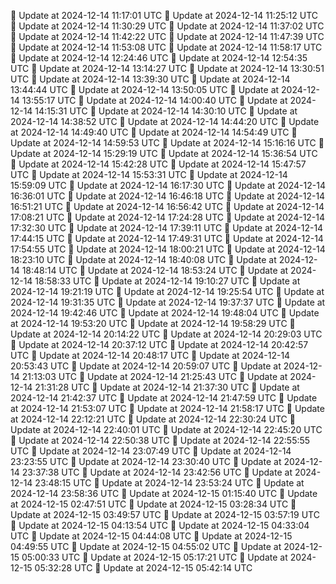 🔄 Update at 2024-12-14 11:17:01 UTC
🔄 Update at 2024-12-14 11:25:12 UTC
🔄 Update at 2024-12-14 11:30:29 UTC
🔄 Update at 2024-12-14 11:37:02 UTC
🔄 Update at 2024-12-14 11:42:22 UTC
🔄 Update at 2024-12-14 11:47:39 UTC
🔄 Update at 2024-12-14 11:53:08 UTC
🔄 Update at 2024-12-14 11:58:17 UTC
🔄 Update at 2024-12-14 12:24:46 UTC
🔄 Update at 2024-12-14 12:54:35 UTC
🔄 Update at 2024-12-14 13:14:27 UTC
🔄 Update at 2024-12-14 13:30:51 UTC
🔄 Update at 2024-12-14 13:39:30 UTC
🔄 Update at 2024-12-14 13:44:44 UTC
🔄 Update at 2024-12-14 13:50:05 UTC
🔄 Update at 2024-12-14 13:55:17 UTC
🔄 Update at 2024-12-14 14:00:40 UTC
🔄 Update at 2024-12-14 14:15:31 UTC
🔄 Update at 2024-12-14 14:30:10 UTC
🔄 Update at 2024-12-14 14:38:52 UTC
🔄 Update at 2024-12-14 14:44:20 UTC
🔄 Update at 2024-12-14 14:49:40 UTC
🔄 Update at 2024-12-14 14:54:49 UTC
🔄 Update at 2024-12-14 14:59:53 UTC
🔄 Update at 2024-12-14 15:16:16 UTC
🔄 Update at 2024-12-14 15:29:19 UTC
🔄 Update at 2024-12-14 15:36:54 UTC
🔄 Update at 2024-12-14 15:42:28 UTC
🔄 Update at 2024-12-14 15:47:57 UTC
🔄 Update at 2024-12-14 15:53:31 UTC
🔄 Update at 2024-12-14 15:59:09 UTC
🔄 Update at 2024-12-14 16:17:30 UTC
🔄 Update at 2024-12-14 16:36:01 UTC
🔄 Update at 2024-12-14 16:46:18 UTC
🔄 Update at 2024-12-14 16:51:21 UTC
🔄 Update at 2024-12-14 16:56:42 UTC
🔄 Update at 2024-12-14 17:08:21 UTC
🔄 Update at 2024-12-14 17:24:28 UTC
🔄 Update at 2024-12-14 17:32:30 UTC
🔄 Update at 2024-12-14 17:39:11 UTC
🔄 Update at 2024-12-14 17:44:15 UTC
🔄 Update at 2024-12-14 17:49:31 UTC
🔄 Update at 2024-12-14 17:54:55 UTC
🔄 Update at 2024-12-14 18:00:21 UTC
🔄 Update at 2024-12-14 18:23:10 UTC
🔄 Update at 2024-12-14 18:40:08 UTC
🔄 Update at 2024-12-14 18:48:14 UTC
🔄 Update at 2024-12-14 18:53:24 UTC
🔄 Update at 2024-12-14 18:58:33 UTC
🔄 Update at 2024-12-14 19:10:27 UTC
🔄 Update at 2024-12-14 19:21:19 UTC
🔄 Update at 2024-12-14 19:25:54 UTC
🔄 Update at 2024-12-14 19:31:35 UTC
🔄 Update at 2024-12-14 19:37:37 UTC
🔄 Update at 2024-12-14 19:42:46 UTC
🔄 Update at 2024-12-14 19:48:04 UTC
🔄 Update at 2024-12-14 19:53:20 UTC
🔄 Update at 2024-12-14 19:58:29 UTC
🔄 Update at 2024-12-14 20:14:22 UTC
🔄 Update at 2024-12-14 20:29:03 UTC
🔄 Update at 2024-12-14 20:37:12 UTC
🔄 Update at 2024-12-14 20:42:57 UTC
🔄 Update at 2024-12-14 20:48:17 UTC
🔄 Update at 2024-12-14 20:53:43 UTC
🔄 Update at 2024-12-14 20:59:07 UTC
🔄 Update at 2024-12-14 21:13:03 UTC
🔄 Update at 2024-12-14 21:25:43 UTC
🔄 Update at 2024-12-14 21:31:28 UTC
🔄 Update at 2024-12-14 21:37:30 UTC
🔄 Update at 2024-12-14 21:42:37 UTC
🔄 Update at 2024-12-14 21:47:59 UTC
🔄 Update at 2024-12-14 21:53:07 UTC
🔄 Update at 2024-12-14 21:58:17 UTC
🔄 Update at 2024-12-14 22:12:21 UTC
🔄 Update at 2024-12-14 22:30:24 UTC
🔄 Update at 2024-12-14 22:40:01 UTC
🔄 Update at 2024-12-14 22:45:20 UTC
🔄 Update at 2024-12-14 22:50:38 UTC
🔄 Update at 2024-12-14 22:55:55 UTC
🔄 Update at 2024-12-14 23:07:49 UTC
🔄 Update at 2024-12-14 23:23:55 UTC
🔄 Update at 2024-12-14 23:30:40 UTC
🔄 Update at 2024-12-14 23:37:38 UTC
🔄 Update at 2024-12-14 23:42:56 UTC
🔄 Update at 2024-12-14 23:48:15 UTC
🔄 Update at 2024-12-14 23:53:24 UTC
🔄 Update at 2024-12-14 23:58:36 UTC
🔄 Update at 2024-12-15 01:15:40 UTC
🔄 Update at 2024-12-15 02:47:51 UTC
🔄 Update at 2024-12-15 03:28:34 UTC
🔄 Update at 2024-12-15 03:49:57 UTC
🔄 Update at 2024-12-15 03:57:19 UTC
🔄 Update at 2024-12-15 04:13:54 UTC
🔄 Update at 2024-12-15 04:33:04 UTC
🔄 Update at 2024-12-15 04:44:08 UTC
🔄 Update at 2024-12-15 04:49:55 UTC
🔄 Update at 2024-12-15 04:55:02 UTC
🔄 Update at 2024-12-15 05:00:33 UTC
🔄 Update at 2024-12-15 05:17:21 UTC
🔄 Update at 2024-12-15 05:32:28 UTC
🔄 Update at 2024-12-15 05:42:14 UTC
